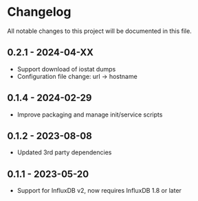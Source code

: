 # Changelog

All notable changes to this project will be documented in this file.

## 0.2.1 - 2024-04-XX
- Support download of iostat dumps
- Configuration file change: url -> hostname

## 0.1.4 - 2024-02-29
- Improve packaging and manage init/service scripts

## 0.1.2 - 2023-08-08
- Updated 3rd party dependencies

## 0.1.1 - 2023-05-20
- Support for InfluxDB v2, now requires InfluxDB 1.8 or later
